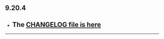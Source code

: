 ## 9.20.4

- ## The [CHANGELOG file is here](https://flutter-sound.canardoux.xyz/changelog.html)

-----------------------------------------------------------------------------------------------------------------------------------
